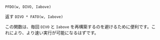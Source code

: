 ```
PFDO(w, DIVO, Iabove)
```

返す `DIVO * FATO(w, Iabove)`

この関数は、毎回 `DIVO` と `Iabove` を再構築するのを避けるために便利です。これにより、より速い実行が可能になるはずです。
